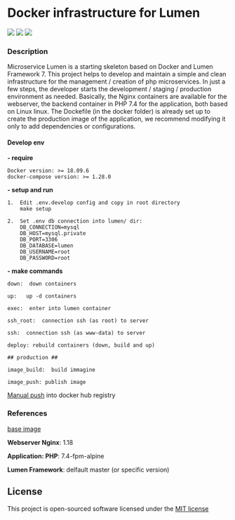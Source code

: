 # Docker infrastructure for Lumen 

![](https://img.shields.io/badge/version-2.0.0-green.svg)
![](https://img.shields.io/badge/docker--compose-build-blue.svg)
![](https://img.shields.io/badge/docker-build-blue.svg)

### Description

Microservice Lumen is a starting skeleton based on Docker and Lumen Framework 7. This project helps to develop and maintain a simple and clean infrastructure for the management / creation of php microservices. In just a few steps, the developer starts the development / staging / production environment as needed.
Basically, the Nginx containers are available for the webserver, the backend container in PHP 7.4 for the application, both based on Linux linux.
The Dockefile (in the docker folder) is already set up to create the production image of the application, we recommend modifying it only to add dependencies or configurations.

#### Develop env
**- require**
    
    Docker version: >= 18.09.6
    docker-compose version: >= 1.28.0

**- setup and run**

    1.  Edit .env.develop config and copy in root directory
        make setup

    2.  Set .env db connection into lumen/ dir:
        DB_CONNECTION=mysql
        DB_HOST=mysql.private
        DB_PORT=3306
        DB_DATABASE=lumen
        DB_USERNAME=root
        DB_PASSWORD=root
    
    
**- make commands**

    down:  down containers

    up:   up -d containers

    exec:  enter into lumen container

    ssh_root:  connection ssh (as root) to server

    ssh:  connection ssh (as www-data) to server

    deploy: rebuild containers (down, build and up)

    ## production ##

    image_build:  build immagine

    image_push: publish image


[Manual push](https://docs.docker.com/engine/reference/commandline/push/) into docker hub registry

### References 
    
[base image](https://hub.docker.com/r/fabriziocaf/lumen)

**Webserver Nginx**: 1.18

**Application: PHP**: 7.4-fpm-alpine

**Lumen Framework**: delfault master (or specific version)

## License

This project is open-sourced software licensed under the [MIT license](http://opensource.org/licenses/MIT)
